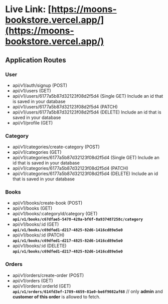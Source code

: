 # Live Link: [https://moons-bookstore.vercel.app/](https://moons-bookstore.vercel.app/)

## Application Routes

### User

- api/v1/auth/signup (POST)
- api/v1/users (GET)
- api/v1/users/6177a5b87d32123f08d2f5d4 (Single GET) Include an id that is saved in your database
- api/v1/users/6177a5b87d32123f08d2f5d4 (PATCH)
- api/v1/users/6177a5b87d32123f08d2f5d4 (DELETE) Include an id that is saved in your database
- api/v1/profile (GET)

### Category

- api/v1/categories/create-category (POST)
- api/v1/categories (GET)
- api/v1/categories/6177a5b87d32123f08d2f5d4 (Single GET) Include an id that is saved in your database
- api/v1/categories/6177a5b87d32123f08d2f5d4 (PATCH)
- api/v1/categories/6177a5b87d32123f08d2f5d4 (DELETE) Include an id that is saved in your database

### Books

- api/v1/books/create-book (POST)
- api/v1/books (GET)
- api/v1/books/:categoryId/category (GET)  
   **`api/v1/books/c67dfae5-5478-428a-bf6f-8a937487258c/category`**
- api/v1/books/:id (GET)  
   **`api/v1/books/c69dfed1-d217-4825-82d6-1416cd89e5e0`**
- api/v1/books/:id (PATCH)  
   **`api/v1/books/c69dfed1-d217-4825-82d6-1416cd89e5e0`**
- api/v1/books/:id (DELETE)  
   **`api/v1/books/c69dfed1-d217-4825-82d6-1416cd89e5e0`**

### Orders

- api/v1/orders/create-order (POST)
- api/v1/orders (GET)
- api/v1/orders/:orderId (GET)  
   **`api/v1/orders/614fd3ef-1789-4659-81e0-be6f9082af68`** // only **admin** and **customer of this order** is allowed to fetch.

